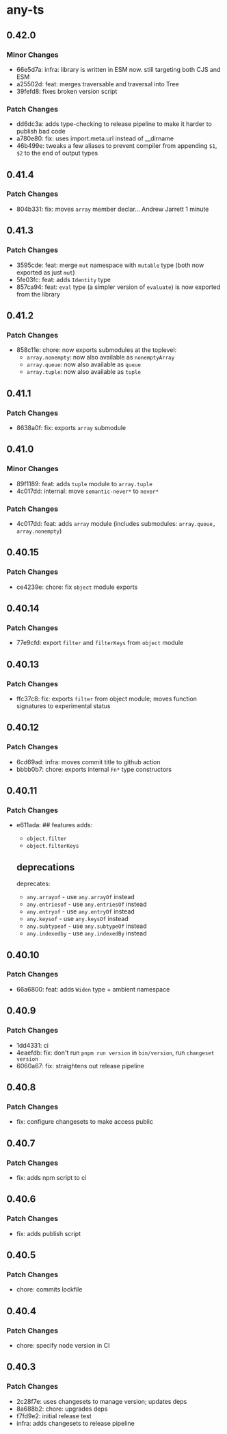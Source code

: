 # any-ts

## 0.42.0

### Minor Changes

- 66e5d7a: infra: library is written in ESM now. still targeting both CJS and ESM
- a25502d: feat: merges traversable and traversal into Tree
- 39fefd8: fixes broken version script

### Patch Changes

- dd6dc3a: adds type-checking to release pipeline to make it harder to publish bad code
- a780e80: fix: uses import.meta.url instead of \_\_dirname
- 46b499e: tweaks a few aliases to prevent compiler from appending `$1`, `$2` to the end of output types

## 0.41.4

### Patch Changes

- 804b331: fix: moves `array` member declar… Andrew Jarrett 1 minute

## 0.41.3

### Patch Changes

- 3595cde: feat: merge `mut` namespace with `mutable` type (both now exported as just `mut`)
- 5fe03fc: feat: adds `Identity` type
- 857ca94: feat: `eval` type (a simpler version of `evaluate`) is now exported from the library

## 0.41.2

### Patch Changes

- 858c11e: chore: now exports submodules at the toplevel:
  - `array.nonempty`: now also available as `nonemptyArray`
  - `array.queue`: now also available as `queue`
  - `array.tuple`: now also available as `tuple`

## 0.41.1

### Patch Changes

- 8638a0f: fix: exports `array` submodule

## 0.41.0

### Minor Changes

- 89f1189: feat: adds `tuple` module to `array.tuple`
- 4c017dd: internal: move `semantic-never*` to `never*`

### Patch Changes

- 4c017dd: feat: adds `array` module (includes submodules: `array.queue, array.nonempty`)

## 0.40.15

### Patch Changes

- ce4239e: chore: fix `object` module exports

## 0.40.14

### Patch Changes

- 77e9cfd: export `filter` and `filterKeys` from `object` module

## 0.40.13

### Patch Changes

- ffc37c8: fix: exports `filter` from object module; moves function signatures to experimental status

## 0.40.12

### Patch Changes

- 6cd69ad: infra: moves commit title to github action
- bbbb0b7: chore: exports internal `Fn*` type constructors

## 0.40.11

### Patch Changes

- e611ada: ## features
  adds:

  - `object.filter`
  - `object.filterKeys`

  ## deprecations

  deprecates:

  - `any.arrayof` - use `any.arrayOf` instead
  - `any.entriesof` - use `any.entriesOf` instead
  - `any.entryof` - use `any.entryOf` instead
  - `any.keysof` - use `any.keysOf` instead
  - `any.subtypeof` - use `any.subtypeOf` instead
  - `any.indexedby` - use `any.indexedBy` instead

## 0.40.10

### Patch Changes

- 66a6800: feat: adds `Widen` type + ambient namespace

## 0.40.9

### Patch Changes

- 1dd4331: ci
- 4eaefdb: fix: don't run `pnpm run version` in `bin/version`, run `changeset version`
- 6060a67: fix: straightens out release pipeline

## 0.40.8

### Patch Changes

- fix: configure changesets to make access public

## 0.40.7

### Patch Changes

- fix: adds npm script to ci

## 0.40.6

### Patch Changes

- fix: adds publish script

## 0.40.5

### Patch Changes

- chore: commits lockfile

## 0.40.4

### Patch Changes

- chore: specify node version in CI

## 0.40.3

### Patch Changes

- 2c28f7e: uses changesets to manage version; updates deps
- 8a688b2: chore: upgrades deps
- f7fd9e2: initial release test
- infra: adds changesets to release pipeline
